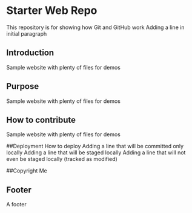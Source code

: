 # Starter Web Repo

This repository is for showing how Git and GitHub work
Adding a line in initial paragraph

## Introduction

Sample website with plenty of files for demos

## Purpose

Sample website with plenty of files for demos

## How to contribute

Sample website with plenty of files for demos

##Deployment
How to deploy
Adding a line that will be committed only locally
Adding a line that will be staged locally
Adding a line that will not even be staged locally (tracked as modified)

##Copyright
Me

## Footer
A footer
